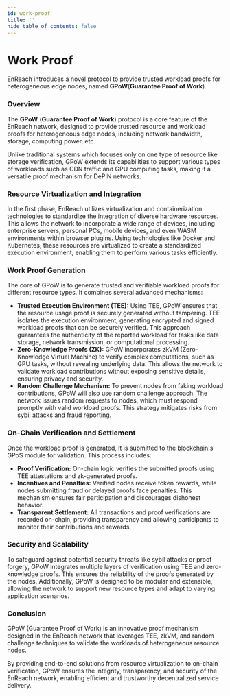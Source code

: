```yaml
---
id: work-proof
title: ''
hide_table_of_contents: false
---
```


# Work Proof

EnReach introduces a novel protocol to provide trusted workload proofs for heterogeneous edge nodes, named **GPoW**(**Guarantee Proof of Work**).

### Overview

The **GPoW** (**Guarantee Proof of Work**) protocol is a core feature of the EnReach network, designed to provide trusted resource and workload proofs for heterogeneous edge nodes, including network bandwidth, storage, computing power, etc.&#x20;

Unlike traditional systems which focuses only on one type of resource like storage verification, GPoW extends its capabilities to support various types of workloads such as CDN traffic and GPU computing tasks, making it a versatile proof mechanism for DePIN networks.

### Resource Virtualization and Integration

In the first phase, EnReach utilizes virtualization and containerization technologies to standardize the integration of diverse hardware resources. This allows the network to incorporate a wide range of devices, including enterprise servers, personal PCs, mobile devices, and even WASM environments within browser plugins. Using technologies like Docker and Kubernetes, these resources are virtualized to create a standardized execution environment, enabling them to perform various tasks efficiently.

### Work Proof Generation

The core of GPoW is to generate trusted and verifiable workload proofs for different resource types. It combines several advanced mechanisms:

* **Trusted Execution Environment (TEE):** Using TEE, GPoW ensures that the resource usage proof is securely generated without tampering. TEE isolates the execution environment, generating encrypted and signed workload proofs that can be securely verified. This approach guarantees the authenticity of the reported workload for tasks like data storage, network transmission, or computational processing.
* **Zero-Knowledge Proofs (ZK):** GPoW incorporates zkVM (Zero-Knowledge Virtual Machine) to verify complex computations, such as GPU tasks, without revealing underlying data. This allows the network to validate workload contributions without exposing sensitive details, ensuring privacy and security.
* **Random Challenge Mechanism:** To prevent nodes from faking workload contributions, GPoW will also use random challenge approach. The network issues random requests to nodes, which must respond promptly with valid workload proofs. This strategy mitigates risks from sybil attacks and fraud reporting.

### On-Chain Verification and Settlement

Once the workload proof is generated, it is submitted to the blockchain's GPoS module for validation. This process includes:

* **Proof Verification:** On-chain logic verifies the submitted proofs using TEE attestations and zk-generated proofs.
* **Incentives and Penalties:** Verified nodes receive token rewards, while nodes submitting fraud or delayed proofs face penalties. This mechanism ensures fair participation and discourages dishonest behavior.
* **Transparent Settlement:** All transactions and proof verifications are recorded on-chain, providing transparency and allowing participants to monitor their contributions and rewards.

### Security and Scalability

To safeguard against potential security threats like sybil attacks or proof forgery, GPoW integrates multiple layers of verification using TEE and zero-knowledge proofs. This ensures the reliability of the proofs generated by the nodes. Additionally, GPoW is designed to be modular and extensible, allowing the network to support new resource types and adapt to varying application scenarios.

### Conclusion

GPoW (Guarantee Proof of Work) is an innovative proof mechanism designed in the EnReach network that leverages TEE, zkVM, and random challenge techniques to validate the workloads of heterogeneous resource nodes.&#x20;

By providing end-to-end solutions from resource virtualization to on-chain verification, GPoW ensures the integrity, transparency, and security of the EnReach network, enabling efficient and trustworthy decentralized service delivery.
